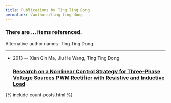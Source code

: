 ```yaml
---
title: Publications by Ting Ting Dong
permalink: /authors/ting-ting-dong
---
```


<h3 id="number-posts">There are ... items referenced.</h3>
<p id='info-authors'>Alternative author names: Ting Ting Dong.</p>
<hr />
<ul class="post-list">
<li><span class='post-meta'>2013 -- Xian Qin Ma, Jiu He Wang, Ting Ting Dong</span><h3><a class='post-link' href="{{ site.baseurl }}/research-on-a-nonlinear-control-strategy-for-three-phase-voltage-sources-pwm-rectifier-with-resistive-and-inductive-load">Research on a Nonlinear Control Strategy for Three-Phase Voltage Sources PWM Rectifier with Resistive and Inductive Load</a></h3></li>

</ul>
{% include count-posts.html %}
